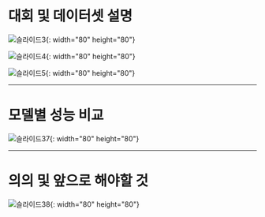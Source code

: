 대회 및 데이터셋 설명
==========================

![슬라이드3](https://user-images.githubusercontent.com/56110972/103416972-33d5e700-4bcc-11eb-8ca1-d8c0d4a07281.PNG){: width="80" height="80"}

![슬라이드4](https://user-images.githubusercontent.com/56110972/103417075-99c26e80-4bcc-11eb-88b0-1e4b4978952f.PNG){: width="80" height="80"}

![슬라이드5](https://user-images.githubusercontent.com/56110972/103417090-a777f400-4bcc-11eb-89e4-41bf61bf7e62.PNG){: width="80" height="80"}    

---------------------------------------


모델별 성능 비교
============================================

![슬라이드37](https://user-images.githubusercontent.com/56110972/103417146-daba8300-4bcc-11eb-9c14-4fa61e968dae.PNG){: width="80" height="80"}    

---------------------------------------


의의 및 앞으로 해야할 것
======================


![슬라이드38](https://user-images.githubusercontent.com/56110972/103417181-fcb40580-4bcc-11eb-879e-bba560fa92f8.PNG){: width="80" height="80"}    
